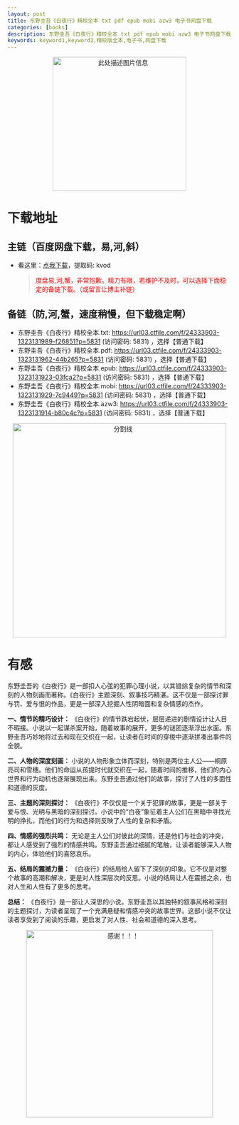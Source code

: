 ```yaml
---
layout: post
title: 东野圭吾《白夜行》精校全本 txt pdf epub mobi azw3 电子书网盘下载
categories: [books]
description: 东野圭吾《白夜行》精校全本 txt pdf epub mobi azw3 电子书网盘下载：https://qweree.cn/index.php/485/
keywords: keyword1,keyword2,精校版全本,电子书,网盘下载
---
```


<div align="center"><img src="http://qweree.cn/wp-content/uploads/2024/07/bai-ye-xing-tuya.jpg" alt="此处描述图片信息" width="300px" height="auto"></div>

# 下载地址

## 主链（百度网盘下载，易,河,斜）

- 看这里：[点我下载](https://pan.baidu.com/s/1qZRtufNxueSwGGkzsLIB5A?pwd=kvod)，提取码: kvod

  > <p style="color:red" >度盘易,河,蟹，非常抱歉。精力有限，若维护不及时，可以选择下面稳定的备链下载。（或留言让博主补链）</p>

## 备链（防,河,蟹，速度稍慢，但下载稳定啊）

- 东野圭吾《白夜行》精校全本.txt: <https://url03.ctfile.com/f/24333903-1323131989-f26851?p=5831> (访问密码: 5831) ，选择【普通下载】
- 东野圭吾《白夜行》精校全本.pdf: <https://url03.ctfile.com/f/24333903-1323131962-44b265?p=5831> (访问密码: 5831) ，选择【普通下载】
- 东野圭吾《白夜行》精校全本.epub: <https://url03.ctfile.com/f/24333903-1323131923-03fca2?p=5831> (访问密码: 5831) ，选择【普通下载】
- 东野圭吾《白夜行》精校全本.mobi: <https://url03.ctfile.com/f/24333903-1323131929-7c9449?p=5831> (访问密码: 5831) ，选择【普通下载】
- 东野圭吾《白夜行》精校全本.azw3: <https://url03.ctfile.com/f/24333903-1323131914-b80c4c?p=5831> (访问密码: 5831) ，选择【普通下载】

<div align="center"><img src="https://pic.imgdb.cn/item/6612476468eb935713c85291.gif" alt="分割线" width="480px" height="auto"/></div>

# 有感

东野圭吾的《白夜行》是一部扣人心弦的犯罪心理小说，以其错综复杂的情节和深刻的人物刻画而著称。《白夜行》主题深刻、叙事技巧精湛。这不仅是一部探讨罪与罚、爱与恨的作品，更是一部深入挖掘人性阴暗面和复杂情感的杰作。

**一、情节的精巧设计：**
《白夜行》的情节跌宕起伏，层层递进的剧情设计让人目不暇接。小说以一起谋杀案开始，随着故事的展开，更多的谜团逐渐浮出水面。东野圭吾巧妙地将过去和现在交织在一起，让读者在时间的穿梭中逐渐拼凑出事件的全貌。

**二、人物的深度刻画：**
小说的人物形象立体而深刻，特别是两位主人公——桐原亮司和雪穗。他们的命运从孩提时代就交织在一起，随着时间的推移，他们的内心世界和行为动机也逐渐展现出来。东野圭吾通过他们的故事，探讨了人性的多面性和道德的灰度。

**三、主题的深刻探讨：**
《白夜行》不仅仅是一个关于犯罪的故事，更是一部关于爱与恨、光明与黑暗的深刻探讨。小说中的“白夜”象征着主人公们在黑暗中寻找光明的挣扎，而他们的行为和选择则反映了人性的复杂和矛盾。

**四、情感的强烈共鸣：**
无论是主人公们对彼此的深情，还是他们与社会的冲突，都让人感受到了强烈的情感共鸣。东野圭吾通过细腻的笔触，让读者能够深入人物的内心，体验他们的喜怒哀乐。

**五、结局的震撼力量：**
《白夜行》的结局给人留下了深刻的印象。它不仅是对整个故事的高潮和解决，更是对人性深层次的反思。小说的结局让人在震撼之余，也对人生和人性有了更多的思考。

**总结：**
《白夜行》是一部让人深思的小说。东野圭吾以其独特的叙事风格和深刻的主题探讨，为读者呈现了一个充满悬疑和情感冲突的故事世界。这部小说不仅让读者享受到了阅读的乐趣，更启发了对人性、社会和道德的深入思考。

<div align="center"><img src="https://pic.imgdb.cn/item/661246bf68eb935713c7f81c.gif" alt="感谢！！！" width="420px" height="auto"/></div>
